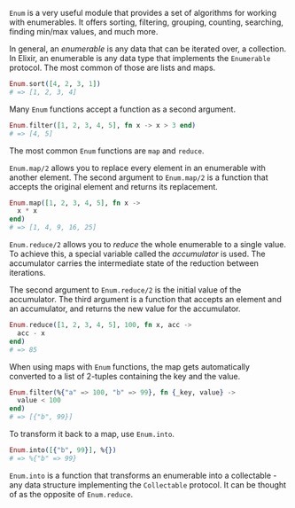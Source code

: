 `Enum` is a very useful module that provides a set of algorithms for working with enumerables. It offers sorting, filtering, grouping, counting, searching, finding min/max values, and much more.

In general, an _enumerable_ is any data that can be iterated over, a collection. In Elixir, an enumerable is any data type that implements the `Enumerable` protocol. The most common of those are lists and maps.

```elixir
Enum.sort([4, 2, 3, 1])
# => [1, 2, 3, 4]
```

Many `Enum` functions accept a function as a second argument.

```elixir
Enum.filter([1, 2, 3, 4, 5], fn x -> x > 3 end)
# => [4, 5]
```

The most common `Enum` functions are `map` and `reduce`.

`Enum.map/2` allows you to replace every element in an enumerable with another element. The second argument to `Enum.map/2` is a function that accepts the original element and returns its replacement.

```elixir
Enum.map([1, 2, 3, 4, 5], fn x ->
  x * x
end)
# => [1, 4, 9, 16, 25]
```

`Enum.reduce/2` allows you to _reduce_ the whole enumerable to a single value. To achieve this, a special variable called the _accumulator_ is used. The accumulator carries the intermediate state of the reduction between iterations.

The second argument to `Enum.reduce/2` is the initial value of the accumulator. The third argument is a function that accepts an element and an accumulator, and returns the new value for the accumulator.

```elixir
Enum.reduce([1, 2, 3, 4, 5], 100, fn x, acc ->
  acc - x
end)
# => 85
```

When using maps with `Enum` functions, the map gets automatically converted to a list of 2-tuples containing the key and the value.

```elixir
Enum.filter(%{"a" => 100, "b" => 99}, fn {_key, value} ->
  value < 100
end)
# => [{"b", 99}]
```

To transform it back to a map, use `Enum.into`.

```elixir
Enum.into([{"b", 99}], %{})
# => %{"b" => 99}
```

`Enum.into` is a function that transforms an enumerable into a collectable - any data structure implementing the `Collectable` protocol. It can be thought of as the opposite of `Enum.reduce`.

